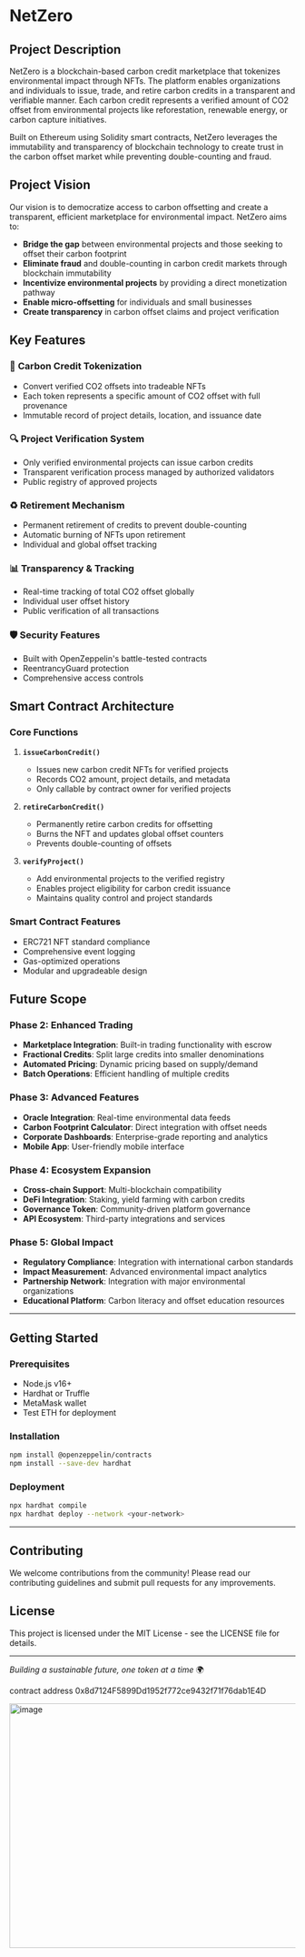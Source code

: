 # NetZero

## Project Description

NetZero is a blockchain-based carbon credit marketplace that tokenizes environmental impact through NFTs. The platform enables organizations and individuals to issue, trade, and retire carbon credits in a transparent and verifiable manner. Each carbon credit represents a verified amount of CO2 offset from environmental projects like reforestation, renewable energy, or carbon capture initiatives.

Built on Ethereum using Solidity smart contracts, NetZero leverages the immutability and transparency of blockchain technology to create trust in the carbon offset market while preventing double-counting and fraud.

## Project Vision

Our vision is to democratize access to carbon offsetting and create a transparent, efficient marketplace for environmental impact. NetZero aims to:

- **Bridge the gap** between environmental projects and those seeking to offset their carbon footprint
- **Eliminate fraud** and double-counting in carbon credit markets through blockchain immutability
- **Incentivize environmental projects** by providing a direct monetization pathway
- **Enable micro-offsetting** for individuals and small businesses
- **Create transparency** in carbon offset claims and project verification

## Key Features

### 🌱 **Carbon Credit Tokenization**
- Convert verified CO2 offsets into tradeable NFTs
- Each token represents a specific amount of CO2 offset with full provenance
- Immutable record of project details, location, and issuance date

### 🔍 **Project Verification System**
- Only verified environmental projects can issue carbon credits
- Transparent verification process managed by authorized validators
- Public registry of approved projects

### ♻️ **Retirement Mechanism**
- Permanent retirement of credits to prevent double-counting
- Automatic burning of NFTs upon retirement
- Individual and global offset tracking

### 📊 **Transparency & Tracking**
- Real-time tracking of total CO2 offset globally
- Individual user offset history
- Public verification of all transactions

### 🛡️ **Security Features**
- Built with OpenZeppelin's battle-tested contracts
- ReentrancyGuard protection
- Comprehensive access controls

## Smart Contract Architecture

### Core Functions

1. **`issueCarbonCredit()`**
   - Issues new carbon credit NFTs for verified projects
   - Records CO2 amount, project details, and metadata
   - Only callable by contract owner for verified projects

2. **`retireCarbonCredit()`**
   - Permanently retire carbon credits for offsetting
   - Burns the NFT and updates global offset counters
   - Prevents double-counting of offsets

3. **`verifyProject()`**
   - Add environmental projects to the verified registry
   - Enables project eligibility for carbon credit issuance
   - Maintains quality control and project standards

### Smart Contract Features
- ERC721 NFT standard compliance
- Comprehensive event logging
- Gas-optimized operations
- Modular and upgradeable design

## Future Scope

### Phase 2: Enhanced Trading
- **Marketplace Integration**: Built-in trading functionality with escrow
- **Fractional Credits**: Split large credits into smaller denominations
- **Automated Pricing**: Dynamic pricing based on supply/demand
- **Batch Operations**: Efficient handling of multiple credits

### Phase 3: Advanced Features
- **Oracle Integration**: Real-time environmental data feeds
- **Carbon Footprint Calculator**: Direct integration with offset needs
- **Corporate Dashboards**: Enterprise-grade reporting and analytics
- **Mobile App**: User-friendly mobile interface

### Phase 4: Ecosystem Expansion
- **Cross-chain Support**: Multi-blockchain compatibility
- **DeFi Integration**: Staking, yield farming with carbon credits
- **Governance Token**: Community-driven platform governance
- **API Ecosystem**: Third-party integrations and services

### Phase 5: Global Impact
- **Regulatory Compliance**: Integration with international carbon standards
- **Impact Measurement**: Advanced environmental impact analytics
- **Partnership Network**: Integration with major environmental organizations
- **Educational Platform**: Carbon literacy and offset education resources

---

## Getting Started

### Prerequisites
- Node.js v16+
- Hardhat or Truffle
- MetaMask wallet
- Test ETH for deployment

### Installation
```bash
npm install @openzeppelin/contracts
npm install --save-dev hardhat
```

### Deployment
```bash
npx hardhat compile
npx hardhat deploy --network <your-network>
```

---

## Contributing

We welcome contributions from the community! Please read our contributing guidelines and submit pull requests for any improvements.

## License

This project is licensed under the MIT License - see the LICENSE file for details.

---

*Building a sustainable future, one token at a time* 🌍

contract address
0x8d7124F5899Dd1952f772ce9432f71f76dab1E4D

<img width="927" height="430" alt="image" src="https://github.com/user-attachments/assets/00878b6d-6e60-4708-91bc-bb9766ba4fd6" />

